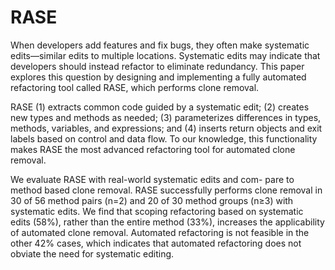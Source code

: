 # RASE

When developers add features and fix bugs, they often make systematic edits—similar edits to multiple locations. Systematic edits may indicate that developers should instead refactor to eliminate redundancy. This paper explores this question by designing and implementing a fully automated refactoring tool called RASE, which performs clone removal. 

RASE (1) extracts common code guided by a systematic edit; (2) creates new types and methods as needed; (3) parameterizes differences in types, methods, variables, and expressions; and (4) inserts return objects and exit labels based on control and data flow. To our knowledge, this functionality makes RASE the most advanced refactoring tool for automated clone removal.


We evaluate RASE with real-world systematic edits and com- pare to method based clone removal. RASE successfully performs clone removal in 30 of 56 method pairs (n=2) and 20 of 30 method groups (n≥3) with systematic edits. We find that scoping refactoring based on systematic edits (58%), rather than the entire method (33%), increases the applicability of automated clone removal. Automated refactoring is not feasible in the other 42% cases, which indicates that automated refactoring does not obviate the need for systematic editing.
